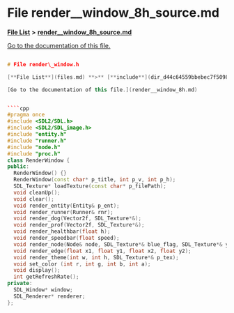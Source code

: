 
# File render\_\_window\_8h\_source.md

[**File List**](files.md) **>** [**render\_\_window\_8h\_source.md**](render____window__8h__source_8md.md)

[Go to the documentation of this file.](render____window__8h__source_8md.md) 


````cpp

# File render\_window.h

[**File List**](files.md) **>** [**include**](dir_d44c64559bbebec7f509842c48db8b23.md) **>** [**render\_window.h**](render__window_8h.md)

[Go to the documentation of this file.](render__window_8h.md) 


````cpp
#pragma once
#include <SDL2/SDL.h>
#include <SDL2/SDL_image.h>
#include "entity.h"
#include "runner.h"
#include "node.h"
#include "proc.h"
class RenderWindow {
public:
  RenderWindow() {}
  RenderWindow(const char* p_title, int p_v, int p_h);
  SDL_Texture* loadTexture(const char* p_filePath);
  void cleanUp();
  void clear();
  void render_entity(Entity& p_ent);
  void render_runner(Runner& rnr);
  void render_dog(Vector2f, SDL_Texture*&);
  void render_prof(Vector2f, SDL_Texture*&);
  void render_healthbar(float h);
  void render_speedbar(float speed);
  void render_node(Node& node, SDL_Texture*& blue_flag, SDL_Texture*& yellow_flag);
  void render_edge(float x1, float y1, float x2, float y2);
  void render_theme(int w, int h, SDL_Texture*& p_tex);
  void set_color (int r, int g, int b, int a);
  void display();
  int getRefreshRate();
private:
  SDL_Window* window;
  SDL_Renderer* renderer;
};
````

````

